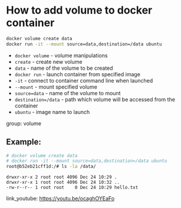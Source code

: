 # How to add volume to docker container

```bash
docker volume create data
docker run -it --mount source=data,destination=/data ubuntu
```

- `docker volume` - volume manipulations
- `create` - create new volume
- `data` - name of the volume to be created
- `docker run` - launch container from specified image
- `-it` - connect to container command line when launched
- `--mount` - mount specified volume
- `source=data` - name of the volume to mount
- `destination=/data` - path which volume will be accessed from the container
- `ubuntu` - image name to launch

group: volume

## Example: 
```bash
# docker volume create data
# docker run -it --mount source=data,destination=/data ubuntu
root@b52eb21cff1d:/# ls -la /data/

```
```
drwxr-xr-x 2 root root 4096 Dec 24 10:29 .
drwxr-xr-x 1 root root 4096 Dec 24 10:32 ..
-rw-r--r-- 1 root root    0 Dec 24 10:29 hello.txt
```

link_youtube: https://youtu.be/ocaghOYEaFo
